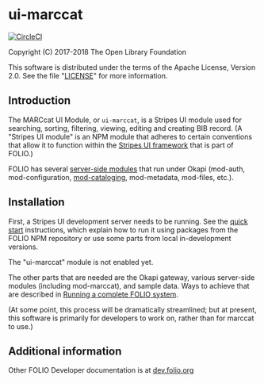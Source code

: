 # ui-marccat

[![CircleCI](https://circleci.com/gh/atcult/ui-marccat.svg?style=svg)](https://circleci.com/gh/atcult/ui-marccat)

Copyright (C) 2017-2018 The Open Library Foundation

This software is distributed under the terms of the Apache License,
Version 2.0. See the file "[LICENSE](LICENSE)" for more information.

## Introduction

The MARCcat UI Module, or `ui-marccat`, is a Stripes UI module used for searching, sorting, filtering, viewing, editing and creating BIB record. (A "Stripes UI module" is an NPM module that adheres to certain conventions that allow it to function within the [Stripes UI framework](https://github.com/folio-org/stripes-core/blob/master/README.md) that is part of FOLIO.)

FOLIO has several [server-side modules](https://dev.folio.org/source-code/#server-side) that run under Okapi (mod-auth, mod-configuration, [mod-cataloging](https://github.com/atcult/mod-cataloging), mod-metadata, mod-files, etc.).

## Installation

First, a Stripes UI development server needs to be running. See the [quick start](https://github.com/folio-org/stripes-core/blob/master/doc/quick-start.md) instructions, which explain how to run it using packages from the FOLIO NPM repository or use some parts from local in-development versions.

The "ui-marccat" module is not enabled yet.

The other parts that are needed are the Okapi gateway, various server-side modules (including mod-marccat), and sample data. Ways to achieve that are described in [Running a complete FOLIO system](https://github.com/folio-org/ui-okapi-console/blob/master/doc/running-a-complete-system.md).

(At some point, this process will be dramatically streamlined; but at present, this software is primarily for developers to work on, rather than for marccat to use.)

## Additional information

Other FOLIO Developer documentation is at [dev.folio.org](https://dev.folio.org/)
